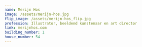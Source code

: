 ```yaml
---
name: Merijn Hos
image: /assets/merijn-hos.jpg
flip_image: /assets/merijn-hos_flip.jpg
profession: Illustrator, beeldend kunstenaar en art director
link: merijnhos.com
building_number: 1
house_number: 54
---
```

